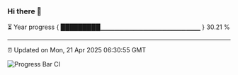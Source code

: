### Hi there 👋

⏳ Year progress { █████████▁▁▁▁▁▁▁▁▁▁▁▁▁▁▁▁▁▁▁▁▁ } 30.21 %

---

⏰ Updated on Mon, 21 Apr 2025 06:30:55 GMT

![Progress Bar CI](https://github.com/liununu/liununu/workflows/Progress%20Bar%20CI/badge.svg)
